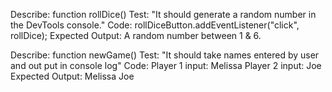 Describe: function rollDice()
Test: "It should generate a random number in the DevTools console."
Code: rollDiceButton.addEventListener("click", rollDice);
Expected Output: A random number between 1 & 6.


Describe: function newGame()
Test: "It should take names entered by user and out put in console log"
Code: Player 1 input: Melissa Player 2 input: Joe
Expected Output: Melissa
                 Joe